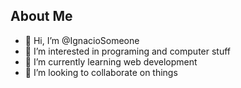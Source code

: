 ## About Me
- 👋 Hi, I’m @IgnacioSomeone
- 👀 I’m interested in programing and computer stuff
- 🌱 I’m currently learning web development
- 💞️ I’m looking to collaborate on things
